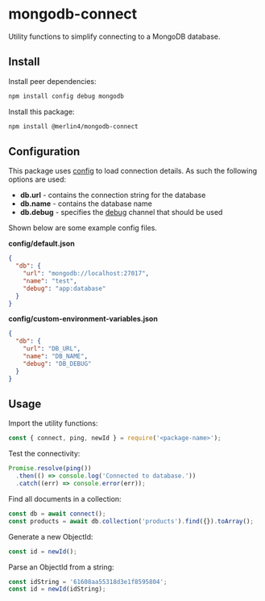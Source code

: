 # mongodb-connect
Utility functions to simplify connecting to a MongoDB database.

## Install

Install peer dependencies:

```bash
npm install config debug mongodb
```

Install this package:

```bash
npm install @merlin4/mongodb-connect
```

## Configuration

This package uses [config](https://www.npmjs.com/package/config) 
to load connection details. As such the following options are used:

* **db.url** - contains the connection string for the database
* **db.name** - contains the database name
* **db.debug** - specifies the [debug](https://www.npmjs.com/package/debug) channel that should be used

Shown below are some example config files.

**config/default.json**
```json
{
  "db": {
    "url": "mongodb://localhost:27017",
    "name": "test",
    "debug": "app:database"
  }
}
```

**config/custom-environment-variables.json**
```json
{
  "db": {
    "url": "DB_URL",
    "name": "DB_NAME",
    "debug": "DB_DEBUG"
  }
}
```

## Usage

Import the utility functions:

```js
const { connect, ping, newId } = require('<package-name>');
```

Test the connectivity:

```js
Promise.resolve(ping())
  .then(() => console.log('Connected to database.'))
  .catch((err) => console.error(err));
```

Find all documents in a collection:

```js
const db = await connect();
const products = await db.collection('products').find({}).toArray();
```

Generate a new ObjectId:

```js
const id = newId();
```

Parse an ObjectId from a string:

```js
const idString = '61608aa55318d3e1f8595804';
const id = newId(idString);
```
